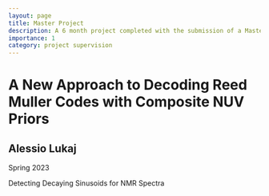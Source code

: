 ```yaml
---
layout: page
title: Master Project
description: A 6 month project completed with the submission of a Master's thesis
importance: 1
category: project supervision
---
```


# A New Approach to Decoding Reed Muller Codes with Composite NUV Priors
## Alessio Lukaj

Spring 2023

Detecting Decaying Sinusoids for NMR Spectra